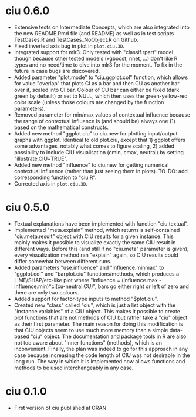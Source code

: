 # ciu 0.6.0

* Extensive tests on Intermediate Concepts, which are also integrated into the 
  new README.Rmd file (and README) as well as in test scripts TestCases.R and 
  TestCases_NoObject.R on Github. 
* Fixed inverted axis bug in plot in ``plot.ciu.3D``.
* Integrated support for mlr3. Only tested with "classif.rpart" model though 
  because other tested models (xgboost, nnet, ...) don't like R types and no
  need/time to dive into mlr3 for the moment. To fix in the future in case bugs 
  are discovered.
* Added parameter "plot.mode" to "ciu.ggplot.col" function, which allows for value 
  "overlap" that plots CI as a bar and then CU as another bar over it, scaled 
  into CI bar. Colour of CU bar can either be fixed (dark green by default) or set to NULL, 
  which then uses the green-yellow-red color scale (unless those colours are 
  changed by the function parameters).
* Removed parameter for min/max values of contextual influence because the 
  range of contextual influence is (and should be) always one (1) based on 
  the mathematical constructs. 
* Added new method "ggplot.ciu" to ciu.new for plotting input/output graphs with 
  ggplot. Identical to old plot.ciu, except that 1) ggplot offers some 
  advantages, notably what comes to figure scaling, 2) added possibility to 
  include CIU visualisation (cmin, cmax, neutral) by setting "illustrate.CIU=TRUE". 
* Added new method "influence" to ciu.new for getting numerical contextual 
  influence (rather than just seeing them in plots).
  TO-DO: add corresponding function to "ciu.R".
* Corrected axis in ``plot.ciu.3D``.

# ciu 0.5.0

* Textual explanations have been implemented with function "ciu.textual". 
* Implemented "meta.explain" method, which returns a self-contained 
  "ciu.meta.result" object with CIU results for a given instance. 
  This mainly makes it possible to visualize exactly the same CIU result 
  in different ways. 
  Before this (and still if no "ciu.meta" parameter is given), every 
  visualization method ran "explain" again, so CIU results could differ 
  somewhat between different runs.
* Added parameters "use.influence" and "influence.minmax" to "ggplot.col" 
  and "barplot.ciu" functions/methods, which produces a LIME/SHAP/etc-like plot 
  where "influence = (influence.max - influence.min)*ci(cu-neutral.CU)", bars 
  go either right or left of zero and there are only two colours. 
* Added support for factor-type inputs to method "$plot.ciu". 
* Created new "class" called "ciu", which is just a list object with the 
  "instance variables" of a CIU object. This makes it possible to create 
  plot functions that are not methods of CIU but rather take a "ciu" object 
  as their first parameter. The main reason for doing this modification is that 
  CIU objects seem to use much more memory than a simple data-based "ciu" object. 
  The documentation and package tools in R are also not too aware about 
  "inner functions" (methods), which is an inconvenient. Finally, the plan was 
  indeed to go for this approach in any case because increasing the code length
  of CIU was not desirable in the long run. The way in which it is implemented 
  now allows functions and methods to be used interchangeably in any case. 

# ciu 0.1.0

* First version of ciu published at CRAN
